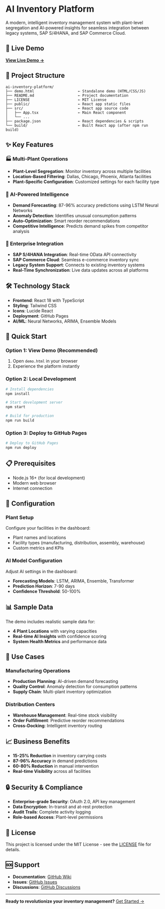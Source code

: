 # AI Inventory Platform

A modern, intelligent inventory management system with plant-level segregation and AI-powered insights for seamless integration between legacy systems, SAP S/4HANA, and SAP Commerce Cloud.

## 🚀 Live Demo

**[View Live Demo →](https://fadwachafouk.github.io/ai-inventory-platform/)**

## 📁 Project Structure

```
ai-inventory-platform/
├── demo.html                    ← Standalone demo (HTML/CSS/JS)
├── README.md                    ← Project documentation
├── LICENSE                      ← MIT License
├── public/                      ← React app static files
├── src/                         ← React app source code
│   ├── App.tsx                  ← Main React component
│   └── ...
├── package.json                 ← React dependencies & scripts
└── build/                       ← Built React app (after npm run build)
```

## ✨ Key Features

### 🏭 Multi-Plant Operations
- **Plant-Level Segregation**: Monitor inventory across multiple facilities
- **Location-Based Filtering**: Dallas, Chicago, Phoenix, Atlanta facilities
- **Plant-Specific Configuration**: Customized settings for each facility type

### 🧠 AI-Powered Intelligence
- **Demand Forecasting**: 87-96% accuracy predictions using LSTM Neural Networks
- **Anomaly Detection**: Identifies unusual consumption patterns
- **Auto-Optimization**: Smart reorder recommendations
- **Competitive Intelligence**: Predicts demand spikes from competitor analysis

### 🔄 Enterprise Integration
- **SAP S/4HANA Integration**: Real-time OData API connectivity
- **SAP Commerce Cloud**: Seamless e-commerce inventory sync
- **Legacy System Support**: Connects to existing inventory systems
- **Real-Time Synchronization**: Live data updates across all platforms

## 🛠️ Technology Stack

- **Frontend**: React 18 with TypeScript
- **Styling**: Tailwind CSS
- **Icons**: Lucide React
- **Deployment**: GitHub Pages
- **AI/ML**: Neural Networks, ARIMA, Ensemble Models

## 🚀 Quick Start

### Option 1: View Demo (Recommended)
1. Open `demo.html` in your browser
2. Experience the platform instantly

### Option 2: Local Development
```bash
# Install dependencies
npm install

# Start development server
npm start

# Build for production
npm run build
```

### Option 3: Deploy to GitHub Pages
```bash
# Deploy to GitHub Pages
npm run deploy
```

## 📋 Prerequisites

- Node.js 16+ (for local development)
- Modern web browser
- Internet connection

## 🔧 Configuration

### Plant Setup
Configure your facilities in the dashboard:
- Plant names and locations
- Facility types (manufacturing, distribution, assembly, warehouse)
- Custom metrics and KPIs

### AI Model Configuration
Adjust AI settings in the dashboard:
- **Forecasting Models**: LSTM, ARIMA, Ensemble, Transformer
- **Prediction Horizon**: 7-90 days
- **Confidence Threshold**: 50-100%

## 📊 Sample Data

The demo includes realistic sample data for:
- **4 Plant Locations** with varying capacities
- **Real-time AI Insights** with confidence scoring
- **System Health Metrics** and performance data

## 🎯 Use Cases

### Manufacturing Operations
- **Production Planning**: AI-driven demand forecasting
- **Quality Control**: Anomaly detection for consumption patterns
- **Supply Chain**: Multi-plant inventory optimization

### Distribution Centers
- **Warehouse Management**: Real-time stock visibility
- **Order Fulfillment**: Predictive reorder recommendations
- **Cross-Docking**: Intelligent inventory routing

## 📈 Business Benefits

- **15-25% Reduction** in inventory carrying costs
- **87-96% Accuracy** in demand predictions
- **60-80% Reduction** in manual intervention
- **Real-time Visibility** across all facilities

## 🔒 Security & Compliance

- **Enterprise-grade Security**: OAuth 2.0, API key management
- **Data Encryption**: In-transit and at-rest protection
- **Audit Trails**: Complete activity logging
- **Role-based Access**: Plant-level permissions

## 📄 License

This project is licensed under the MIT License - see the [LICENSE](LICENSE) file for details.

## 🆘 Support

- **Documentation**: [GitHub Wiki](https://github.com/fadwachafouk/ai-inventory-platform/wiki)
- **Issues**: [GitHub Issues](https://github.com/fadwachafouk/ai-inventory-platform/issues)
- **Discussions**: [GitHub Discussions](https://github.com/fadwachafouk/ai-inventory-platform/discussions)

---

**Ready to revolutionize your inventory management?** [Get Started →](https://fadwachafouk.github.io/ai-inventory-platform/)

